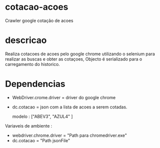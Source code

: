 # cotacao-acoes
Crawler google cotação de acoes 

# descricao

Realiza cotacoes de acoes pelo google chrome utilizando o selenium para realizar as buscas e obter as cotaçoes, 
Objecto é serializado para o carregamento do historico. 


# Dependencias

- WebDriver.crome.driver = driver do google chrome
- dc.cotacao  = json com a lista de acoes a serem cotadas. 
	
	modelo : ["ABEV3", "AZUL4" ]

Variaveis de ambiente :
- webdriver.chrome.driver = "Path para chromedriver.exe"
- dc.cotacao = "Path jsonFile"
